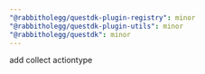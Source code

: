 ```yaml
---
"@rabbitholegg/questdk-plugin-registry": minor
"@rabbitholegg/questdk-plugin-utils": minor
"@rabbitholegg/questdk": minor
---
```


add collect actiontype
